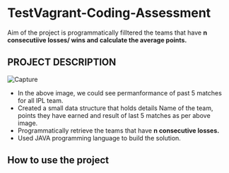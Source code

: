 # TestVagrant-Coding-Assessment
Aim of the project is programmatically filltered the teams that have **n consecutiive losses/ wins and calculate the average points.**
## PROJECT DESCRIPTION
![Capture](https://user-images.githubusercontent.com/113209393/189519989-3e15e588-af6e-4762-b091-caa7c25277e8.PNG)
* In the above image, we could see permanformance of past 5 matches for all IPL team.
* Created a small data structure that holds details Name of the team, points they have earned and result of last 5 matches as per above image.
* Programmatically retrieve the teams that have **n consecutive losses.**
* Used JAVA programming language to build the solution.
## How to use the project
